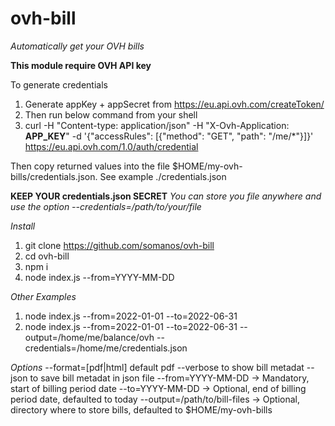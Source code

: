 # ovh-bill
*Automatically get your OVH bills*

**This module require OVH API key**

To generate credentials
1. Generate appKey + appSecret from https://eu.api.ovh.com/createToken/
2. Then run below command from your shell
3. curl -H "Content-type: application/json" -H "X-Ovh-Application: **APP_KEY**" -d '{"accessRules": [{"method": "GET", "path": "/me/*"}]}' https://eu.api.ovh.com/1.0/auth/credential

Then copy returned values into the file $HOME/my-ovh-bills/credentials.json.
See example ./credentials.json

**KEEP YOUR credentials.json SECRET**
_You can store you file anywhere and use the option --credentials=/path/to/your/file_

*Install*
1. git clone https://github.com/somanos/ovh-bill
2. cd ovh-bill
3. npm i  
4. node index.js --from=YYYY-MM-DD

*Other Examples*
1. node index.js --from=2022-01-01 --to=2022-06-31
2. node index.js --from=2022-01-01 --to=2022-06-31 --output=/home/me/balance/ovh --credentials=/home/me/credentials.json 

*Options*
--format=[pdf|html] default pdf
--verbose to show bill metadat
--json to save bill metadat in json file
--from=YYYY-MM-DD -> Mandatory, start of billing period date
--to=YYYY-MM-DD -> Optional, end of billing period date, defaulted to today
--output=/path/to/bill-files -> Optional, directory where to store bills, defaulted to $HOME/my-ovh-bills
